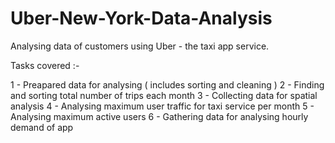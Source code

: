 # Uber-New-York-Data-Analysis

Analysing data of customers using Uber - the taxi app service. 

Tasks covered :- 

1 - Preapared data for analysing ( includes sorting and cleaning )
2 - Finding and sorting total number of trips each month
3 - Collecting data for spatial analysis
4 - Analysing maximum user traffic for taxi service per month
5 - Analysing maximum active users
6 - Gathering data for analysing hourly demand of app
